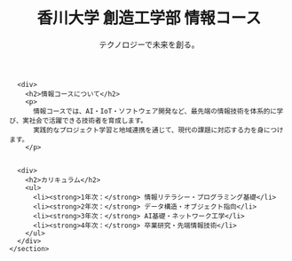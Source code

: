 <!DOCTYPE html>
<html lang="ja">
<head>
  <meta charset="UTF-8" />
  <meta name="viewport" content="width=device-width, initial-scale=1.0" />
  <title>香川大学 創造工学部 情報コース</title>
  <link rel="stylesheet" href="styles.css" />
  <script src="script.js" defer></script>
  <link href="https://fonts.googleapis.com/css2?family=Roboto:wght@400;700&display=swap" rel="stylesheet">
</head>
<body>
  <header class="hero">
    <div class="hero-overlay">
      <h1>香川大学 創造工学部 情報コース</h1>
      <p>テクノロジーで未来を創る。</p>
         </div>
  </header>

  <main>

      <div>
        <h2>情報コースについて</h2>
        <p>
          情報コースでは、AI・IoT・ソフトウェア開発など、最先端の情報技術を体系的に学び、実社会で活躍できる技術者を育成します。
          実践的なプロジェクト学習と地域連携を通じて、現代の課題に対応する力を身につけます。
        </p>
  

      <div>
        <h2>カリキュラム</h2>
        <ul>
          <li><strong>1年次：</strong> 情報リテラシー・プログラミング基礎</li>
          <li><strong>2年次：</strong> データ構造・オブジェクト指向</li>
          <li><strong>3年次：</strong> AI基礎・ネットワーク工学</li>
          <li><strong>4年次：</strong> 卒業研究・先端情報技術</li>
        </ul>
      </div>
    </section>
